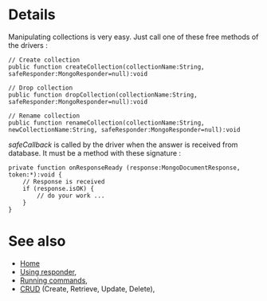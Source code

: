 

# Details #

Manipulating collections is very easy.
Just call one of these free methods of the drivers :
```
// Create collection
public function createCollection(collectionName:String,  safeResponder:MongoResponder=null):void

// Drop collection
public function dropCollection(collectionName:String,  safeResponder:MongoResponder=null):void

// Rename collection
public function renameCollection(collectionName:String, newCollectionName:String, safeResponder:MongoResponder=null):void
```

_safeCallback_ is called by the driver when the answer is received from database.
It must be a method with these signature :
```
private function onResponseReady (response:MongoDocumentResponse, token:*):void {
	// Response is received
	if (response.isOK) {
		// do your work ...
	}
}
```

# See also #

  * [Home](Home.md)
  * [Using responder](Responder.md),
  * [Running commands](SendingCommand.md),
  * [CRUD](CRUD.md) (Create, Retrieve, Update, Delete),

